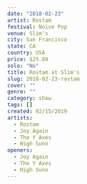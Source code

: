 ```yaml
---
date: "2018-02-23"
artist: Rostam
festival: Noise Pop
venue: Slim's
city: San Francisco
state: CA
country: USA
price: $25.88
solo: "No"
title: Rostam at Slim's
slug: 2018-02-23-rostam
cover: ""
genre: ""
category: show
tags: []
created: 02/15/2019
artists:
  - Rostam
  - Joy Again
  - The Y Axes
  - High Sunn
openers:
  - Joy Again
  - The Y Axes
  - High Sunn
---
```

